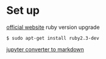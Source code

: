 # Set up

[official website](https://jekyllrb.com/docs/)
ruby version upgrade 
```shell 
$ sudo apt-get install ruby2.3-dev
```

[jupyter converter to
markdown](https://jungsooyun.github.io/notebook/post-with-jupyter/)
